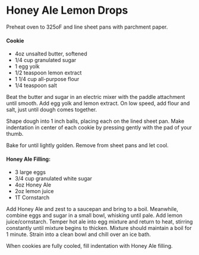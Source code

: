 # Honey Ale Lemon Drops

Preheat oven to 325oF and line sheet pans with parchment paper.

#### Cookie

- 4oz unsalted butter, softened
- 1/4 cup granulated sugar
- 1 egg yolk
- 1/2 teaspoon lemon extract
- 1 1/4 cup all-purpose flour
- 1/4 teaspoon salt

Beat the butter and sugar in an electric mixer with the paddle attachment until smooth. Add egg yolk and lemon extract. On low speed, add flour and salt, just until dough comes together.

Shape dough into 1 inch balls, placing each on the lined sheet pan. Make indentation in center of each cookie by pressing gently with the pad of your thumb.

Bake for until lightly golden. Remove from sheet pans and let cool.

#### Honey Ale Filling:

- 3 large eggs
- 3/4 cup granulated white sugar
- 4oz Honey Ale
- 2oz lemon juice
- 1T Cornstarch

Add Honey Ale and zest to a saucepan and bring to a boil. Meanwhile, combine eggs and sugar in a small bowl, whisking until pale. Add lemon juice/cornstarch. Temper hot ale into egg mixture and return to heat, stirring constantly until mixture begins to thicken. Mixture should maintain a boil for 1 minute. Strain into a clean bowl and chill over an ice bath.

When cookies are fully cooled, fill indentation with Honey Ale filling.
